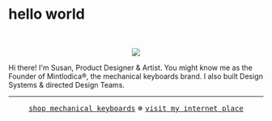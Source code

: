 # hello world

<br>

<p align="center">
  <a href="https://bysusanlin.com/drink-coffee-before-go/"><img src="https://bysusanlin.com/sprite-v.png"></a>
</p>

<p>
  Hi there! I'm Susan, Product Designer & Artist. You might know me as the Founder of Mintlodica®, the mechanical keyboards brand. I also built Design Systems & directed Design Teams.
</p>

<hr>

<p align="center">
  <a href="https://mintlodica.com"><kbd>shop mechanical keyboards</kbd></a> ✵ <a href="https://bysusanlin.com"><kbd>visit my internet place</kbd></a>
</p>
